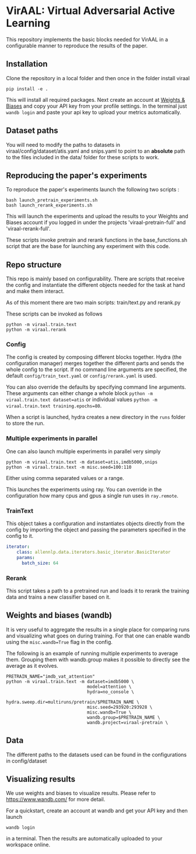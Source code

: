 # VirAAL: Virtual Adversarial Active Learning

This repository implements the basic blocks needed for VirAAL in a configurable manner to reproduce the results of the paper.

## Installation

Clone the repository in a local folder and then once in the folder install viraal

```
pip install -e .
```

This will install all required packages. Next create an account at [Weights & Biases](https://www.wandb.com/) and copy your API key from your profile settings. In the terminal just `wandb login` and paste your api key to upload your metrics automatically.

## Dataset paths

You will need to modify the paths to datasets in viraal/config/dataset/atis.yaml and snips.yaml to point to an **absolute** path to the files included in the data/ folder for these scripts to work. 

## Reproducing the paper's experiments 

To reproduce the paper's experiments launch the following two scripts :

```
bash launch_pretrain_experiments.sh
bash launch_rerank_experiments.sh
```

This will launch the experiments and upload the results to your Weights and Biases account if you logged in under the projects 'viraal-pretrain-full' and 'viraal-rerank-full'. 

These scripts invoke pretrain and rerank functions in the base_functions.sh script that are the base for launching any experiment with this code. 

## Repo structure

This repo is mainly based on configurability. There are scripts that receive the config and instantiate the different objects needed for the task at hand and make them interact.

As of this moment there are two main scripts: train/text.py and rerank.py

These scripts can be invoked as follows

```
python -m viraal.train.text
python -m viraal.rerank
```

### Config

The config is created by composing different blocks together. Hydra (the configuration manager) merges together the different parts and sends the whole config to the script. If no command line arguments are specified, the default `config/train_text.yaml` or `config/rerank.yaml` is used.

You can also override the defaults by specifying command line arguments. These arguments can either change a whole block `python -m viraal.train.text dataset=atis` or individual values `python -m viraal.train.text training.epochs=80`.

When a script is launched, hydra creates a new directory in the `runs` folder to store the run.

### Multiple experiments in parallel

One can also launch multiple experiments in parallel very simply 

```
python -m viraal.train.text -m dataset=atis,imdb5000,snips
python -m viraal.train.text -m misc.seed=100:110
```

Either using comma separated values or a range.

This launches the experiments using ray. You can override in the configuration how many cpus and gpus a single run uses in `ray.remote`.

### TrainText

This object takes a configuration and instantiates objects directly from the config by importing the object and passing the parameters specified in the config to it.

```yaml
iterator:
    class: allennlp.data.iterators.basic_iterator.BasicIterator
    params:
      batch_size: 64
```

### Rerank

This script takes a path to a pretrained run and loads it to rerank the training data and trains a new classifier based on it.

## Weights and biases (wandb)

It is very useful to aggregate the results in a single place for comparing runs and visualizing what goes on during training. For that one can enable wandb using the `misc.wandb=True` flag in the config.

The following is an example of running multiple experiments to average them. Grouping them with wandb.group makes it possible to directly see the average as it evolves.

```
PRETRAIN_NAME="imdb_vat_attention"
python -m viraal.train.text -m dataset=imdb5000 \
                               model=attention \
                               hydra=no_console \
                               hydra.sweep.dir=multiruns/pretrain/$PRETRAIN_NAME \
                               misc.seed=293920:293928 \
                               misc.wandb=True \
                               wandb.group=$PRETRAIN_NAME \
                               wandb.project=viraal-pretrain \
```

## Data

The different paths to the datasets used can be found in the configurations in config/dataset

## Visualizing results

We use weights and biases to visualize results. Please refer to https://www.wandb.com/ for more detail.

For a quickstart, create an account at wandb and get your API key and then launch

```
wandb login
```

in a terminal. Then the results are automatically uploaded to your workspace online.

